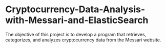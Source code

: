 # Cryptocurrency-Data-Analysis-with-Messari-and-ElasticSearch
The objective of this project is to develop a program that retrieves, categorizes, and analyzes cryptocurrency data from the Messari website. 
